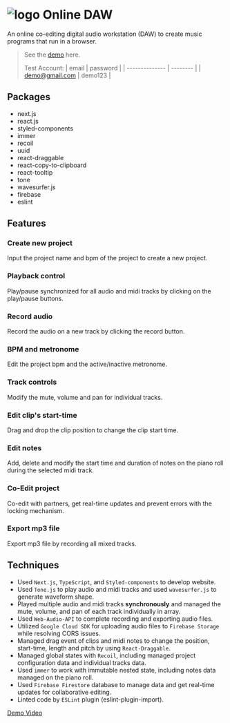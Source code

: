 # ![logo]() Online DAW

An online co-editing digital audio workstation (DAW) to create music programs that run in a browser.

> See the [demo](https://online-daw.vercel.app/) here.
>
> Test Account:
> | email | password |
> | -------------- | -------- |
> | demo@gmail.com | demo123 |

## Packages

- next.js
- react.js
- styled-components
- immer
- recoil
- uuid
- react-draggable
- react-copy-to-clipboard
- react-tooltip
- tone
- wavesurfer.js
- firebase
- eslint

## Features

### Create new project

Input the project name and bpm of the project to create a new project.

### Playback control

Play/pause synchronized for all audio and midi tracks by clicking on the play/pause buttons.

### Record audio

Record the audio on a new track by clicking the record button.

### BPM and metronome

Edit the project bpm and the active/inactive metronome.

### Track controls

Modify the mute, volume and pan for individual tracks.

### Edit clip's start-time

Drag and drop the clip position to change the clip start time.

### Edit notes

Add, delete and modify the start time and duration of notes on the piano roll during the selected midi track.

### Co-Edit project

Co-edit with partners, get real-time updates and prevent errors with the locking mechanism.

### Export mp3 file

Export mp3 file by recording all mixed tracks.

## Techniques

- Used `Next.js`, `TypeScript`, and `Styled-components` to develop website.
- Used `Tone.js` to play audio and midi tracks and used `wavesurfer.js` to generate waveform shape.
- Played multiple audio and midi tracks **synchronously** and managed the mute, volume, and pan of each track individually in array.
- Used `Web-Audio-API` to complete recording and exporting audio files.
- Utilized `Google Cloud SDK` for uploading audio files to `Firebase Storage` while resolving CORS issues.
- Managed drag event of clips and midi notes to change the position, start-time, length and pitch by using `React-Draggable`.
- Managed global states with `Recoil`, including managed project configuration data and individual tracks data.
- Used `immer` to work with immutable nested state, including notes data managed on the piano roll.
- Used `Firebase Firestore` database to manage data and get real-time updates for collaborative editing.
- Linted code by `ESLint` plugin (eslint-plugin-import).

[Demo Video](https://drive.google.com/file/d/1hET26_-dKTYHH8to3_Te5nCQP39h2OMR/view?usp=share_link)

